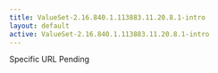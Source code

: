 ```yaml
---
title: ValueSet-2.16.840.1.113883.11.20.8.1-intro
layout: default
active: ValueSet-2.16.840.1.113883.11.20.8.1-intro
---
```


Specific URL Pending